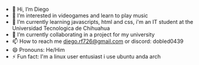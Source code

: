 - 👋 Hi, I’m Diego
- 👀 I’m interested in videogames and learn to play music
- 🌱 I’m currently learning  javascripts, html and css, i'm an IT student at the Universidad Tecnologica de Chihuahua
- 💞️ I’m currently collaborating in a project for my university
- 📫 How to reach me diego.rf726@gmail.com or discord: dobled0439
- 😄 Pronouns: He/Him
- ⚡ Fun fact: I'm a linux user entusiast i use ubuntu anda arch 

<!---
diegodealer/diegodealer is a ✨ special ✨ repository because its `README.md` (this file) appears on your GitHub profile.
You can click the Preview link to take a look at your changes.
--->
